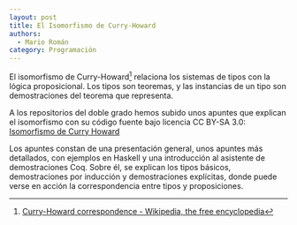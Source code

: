 ```yaml
---
layout: post
title: El Isomorfismo de Curry-Howard
authors:
  - Mario Román
category: Programación
---
```


El isomorfismo de Curry-Howard[^curryhowardwiki] relaciona los sistemas de tipos con la lógica
proposicional. Los tipos son teoremas, y las instancias de un tipo son
demostraciones del teorema que representa.

A los repositorios del doble grado hemos subido unos apuntes que explican
el isomorfismo con su código fuente bajo licencia CC BY-SA 3.0:
[Isomorfismo de Curry Howard](https://github.com/libreim/curryHoward)

Los apuntes constan de una presentación general, unos apuntes más detallados,
con ejemplos en Haskell y una introducción al asistente de demostraciones Coq.
Sobre él, se explican los tipos básicos, demostraciones por inducción y demostraciones
explícitas, donde puede verse en acción la correspondencia entre tipos y proposiciones.


[^curryhowardwiki]: [Curry-Howard correspondence - Wikipedia, the free encyclopedia](http://en.wikipedia.org/wiki/Curry%E2%80%93Howard_correspondence)

